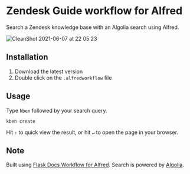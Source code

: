 # Zendesk Guide workflow for Alfred

Search a Zendesk knowledge base with an Algolia search using Alfred.

![CleanShot 2021-06-07 at 22 05 23](https://user-images.githubusercontent.com/7119880/121081070-800cff00-c7dc-11eb-9a57-afdf23d22050.gif)

## Installation

1. Download the latest version
2. Double click on the `.alfredworkflow` file

## Usage

Type `kben` followed by your search query.

```
kben create
```

Hit `⇧` to quick view the result, or hit `↵` to open the page in your browser.

## Note

Built using [Flask Docs Workflow for Alfred](https://github.com/techouse/alfred-flask-docs). Search is powered by [Algolia](https://www.algolia.com/).
